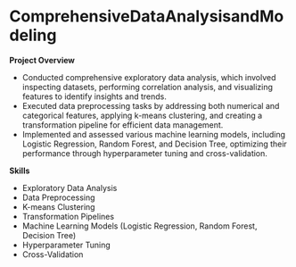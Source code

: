 # ComprehensiveDataAnalysisandModeling
**Project Overview**
- Conducted comprehensive exploratory data analysis, which involved inspecting datasets, performing correlation analysis, and visualizing features to identify insights and trends.
- Executed data preprocessing tasks by addressing both numerical and categorical features, applying k-means clustering, and creating a transformation pipeline for efficient data management.
- Implemented and assessed various machine learning models, including Logistic Regression, Random Forest, and Decision Tree, optimizing their performance through hyperparameter tuning and cross-validation.

**Skills**
- Exploratory Data Analysis
- Data Preprocessing
- K-means Clustering
- Transformation Pipelines
- Machine Learning Models (Logistic Regression, Random Forest, Decision Tree)
- Hyperparameter Tuning
- Cross-Validation
